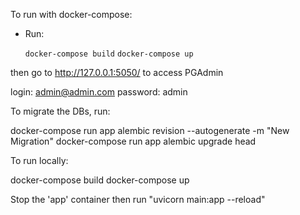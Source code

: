 To run with docker-compose:

- Run:

  `docker-compose build`
  `docker-compose up`

then go to http://127.0.0.1:5050/ to access PGAdmin

login: admin@admin.com
password: admin

To migrate the DBs, run:

docker-compose run app alembic revision --autogenerate -m "New Migration"
docker-compose run app alembic upgrade head




To run locally:

docker-compose build
docker-compose up

Stop the 'app' container
then run "uvicorn main:app --reload"
